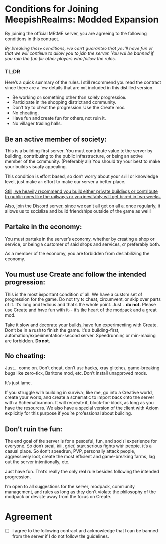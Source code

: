 # Conditions for Joining MeepishRealms: Modded Expansion
By joining the official MR:ME server, you are agreeing to the following conditions in this contract. 

*By breaking these conditions, we can’t guarantee that you’ll have fun or that we will continue to allow you to join the server. You will be banned if you ruin the fun for other players who follow the rules.*

### TL;DR
Here’s a quick summary of the rules. I still recommend you read the contract since there are a few details that are not included in this distilled version.

- Be working on something other than solely progression.
- Participate in the shopping district and community.
- Don’t try to cheat the progression. Use the Create mod.
- No cheating.
- Have fun and create fun for others, not ruin it.
- No villager trading halls.

## Be an active member of society:
This is a building-first server. You must contribute value to the server by building, contributing to the public infrastructure, or being an active member of the community. (Preferably all) You should try your best to make your builds visually appealing. 

This condition is effort based, so don’t worry about your skill or knowledge level, just make an effort to make our server a better place.


<u>Still, we heavily recommend you build either private buildings or contribute to public ones like the railways or you inevitably will get bored in two weeks.</u>

Also, join the Discord server, since we can’t all get on all at once regularly, it allows us to socialize and build friendships outside of the game as well!

## Partake in the economy:
You must partake in the server’s economy, whether by creating a shop or service, or being a customer of said shops and services, or preferably both. 

As a member of the economy, you are forbidden from destabilizing the economy.

## You must use Create and follow the intended progression:
This is the most important condition of all. We have a custom set of progression for the game. Do not try to cheat, circumvent, or skip over parts of it. It’s long and tedious and that’s the whole point. Just… **do not.** Please use Create and have fun with it-- it’s the heart of the modpack and a great mod.

Take it slow and decorate your builds, have fun experimenting with Create. Don’t be in a rush to finish the game. It’s a building-first, automation/experimentation-second server. Speedrunning or min-maxing are forbidden. **Do not.**

## No cheating:
Just… come on. Don’t cheat, don’t use hacks, xray glitches, game-breaking bugs like zero-tick, Baritone mod, etc. Don’t install unapproved mods. 

It’s just lame.

If you struggle with building in survival, like me, go into a Creative world, create your world, and create a schematic to import back onto the server with a Schematicannon. It will recreate it, block-for-block, as long as you have the resources. We also have a special version of the client with Axiom explicitly for this purpose if you’re professional about building.

## Don’t ruin the fun:
The end goal of the server is for a peaceful, fun, and social experience for everyone. So don’t steal, kill, grief, start serious fights with people. It’s a casual place. So don’t speedrun, PVP, personally attack people, aggressively loot, create the most efficient and game-breaking farms, lag out the server intentionally, etc.

Just have fun. That’s really the only real rule besides following the intended progression.

I’m open to all suggestions for the server, modpack, community management, and rules as long as they don’t violate the philosophy of the modpack or deviate away from the focus on Create.

# Agreement
- [ ] I agree to the following contract and acknowledge that I can be banned from the server if I do not follow the guidelines.
